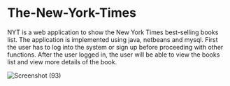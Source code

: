 # The-New-York-Times
NYT is a web application to show the New York Times best-selling books list.
The application is implemented using java, netbeans and mysql.
First the user has to log into the system or sign up before proceeding with other functions.
After the user logged in, the user will be able to view the books list and view more details of the book.

![Screenshot (93)](https://user-images.githubusercontent.com/68993380/102713361-c2558900-42ed-11eb-8c01-8e289c37258b.png)
